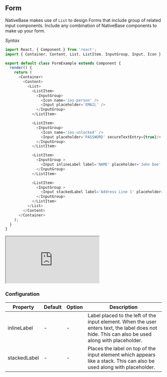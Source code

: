Form
----
NativeBase makes use of `List` to design Forms that include group of related input components. Include any combination of NativeBase components to make up your form.

*Syntax*
```JavaScript
import React, { Component } from 'react';
import { Container, Content, List, ListItem, InputGroup, Input, Icon } from 'native-base';

export default class FormExample extends Component {
  render() {
    return (
      <Container>
        <Content>
          <List>
            <ListItem>
              <InputGroup>
                <Icon name='ios-person' />
                <Input placeholder='EMAIL' />
              </InputGroup>
            </ListItem>

            <ListItem>
              <InputGroup>
                <Icon name='ios-unlocked' />
                <Input placeholder='PASSWORD' secureTextEntry={true}/>
              </InputGroup>
            </ListItem>

            <ListItem>
              <InputGroup >
                <Input inlineLabel label='NAME' placeholder='John Doe' />
              </InputGroup>
            </ListItem>

            <ListItem>
              <InputGroup >
                <Input stackedLabel label='Address Line 1' placeholder='Address' />
              </InputGroup>
            </ListItem>
          </List>
        </Content>
      </Container>
    );
  }
}
```

<div class="demo-phone">
	<iframe src="http://localhost:3000/#/app/14"></iframe>
</div>

### Configuration
|Property|Default|Option|Description|
|--------|-------|------|-----------|
|inlineLabel|-|-|Label placed to the left of the input element. When the user enters text, the label does not hide. This can also be used along with placeholder.|
|stackedLabel|-|-|Places the label on top of the input element which appears like a stack. This can also be used along with placeholder.|
